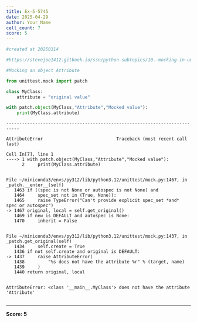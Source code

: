 ```yaml
---
title: Ex-5-5745
date: 2025-04-29
author: Your Name
cell_count: 7
score: 5
---
```


```python
#created at 20250314
```


```python
#https://stevejoe1412.gitbook.io/ssn/python-subtopics/10.-mocking-in-unit-tests
```


```python
#Mocking an object Attribute
```


```python
from unittest.mock import patch
```


```python
class MyClass:
    attribute = "original value"
```


```python
with patch.object(MyClass,"Attribute","Mocked value"):
    print(MyClass.attribute)
```


    ---------------------------------------------------------------------------

    AttributeError                            Traceback (most recent call last)

    Cell In[7], line 1
    ----> 1 with patch.object(MyClass,"Attribute","Mocked value"):
          2     print(MyClass.attribute)


    File ~/miniconda3/envs/py312/lib/python3.12/unittest/mock.py:1467, in _patch.__enter__(self)
       1463 if ((spec is not None or autospec is not None) and
       1464     spec_set not in (True, None)):
       1465     raise TypeError("Can't provide explicit spec_set *and* spec or autospec")
    -> 1467 original, local = self.get_original()
       1469 if new is DEFAULT and autospec is None:
       1470     inherit = False


    File ~/miniconda3/envs/py312/lib/python3.12/unittest/mock.py:1437, in _patch.get_original(self)
       1434     self.create = True
       1436 if not self.create and original is DEFAULT:
    -> 1437     raise AttributeError(
       1438         "%s does not have the attribute %r" % (target, name)
       1439     )
       1440 return original, local


    AttributeError: <class '__main__.MyClass'> does not have the attribute 'Attribute'



```python

```


---
**Score: 5**